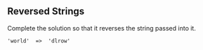 ## Reversed Strings

Complete the solution so that it reverses the string passed into it.

```
'world'  =>  'dlrow'
```